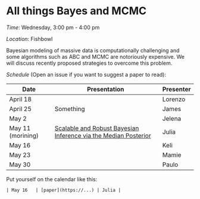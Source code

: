 # All things Bayes and MCMC
*Time*: Wednesday, 3:00 pm - 4:00 pm

*Location*: Fishbowl

Bayesian modeling of massive data is computationally challenging and some algorithms such as ABC and MCMC are notoriously expensive. We will discuss recently proposed strategies to overcome this problem.   

*Schedule* (Open an issue if you want to suggest a paper to read):

| Date | Presentation | Presenter |
|------|--------------|-----------|
| April 18 | | Lorenzo |
| April 25 | Something | James |
| May 2 | |Jelena  |
|May 11 (morining)|[Scalable and Robust Bayesian Inference via the Median Posterior](http://proceedings.mlr.press/v32/minsker14.pdf)| Julia|
|May 16| |Keli|
|May 23| | Mamie|
|May 30| |Paulo |

Put yourself on the calendar like this:
```
| May 16   | [paper](https://...) | Julia |
